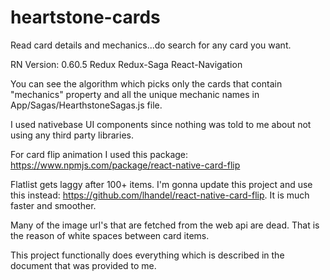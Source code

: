 # heartstone-cards
Read card details and mechanics...do search for any card you want.

RN Version: 0.60.5
Redux
Redux-Saga
React-Navigation

You can see the algorithm which picks only the cards that contain "mechanics" property and all the unique mechanic names in App/Sagas/HearthstoneSagas.js file.

I used nativebase UI components since nothing was told to me about not using any third party libraries.

For card flip animation I used this package: https://www.npmjs.com/package/react-native-card-flip

Flatlist gets laggy after 100+ items. I'm gonna update this project and use this instead: https://github.com/lhandel/react-native-card-flip. It is much faster and smoother.

Many of the image url's that are fetched from the web api are dead. That is the reason of white spaces between card items.

This project functionally does everything which is described in the document that was provided to me.
